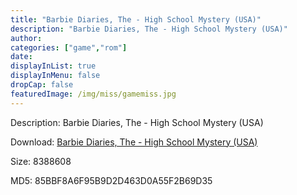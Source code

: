 ```yaml
---
title: "Barbie Diaries, The - High School Mystery (USA)"
description: "Barbie Diaries, The - High School Mystery (USA)"
author: 
categories: ["game","rom"]
date: 
displayInList: true
displayInMenu: false
dropCap: false
featuredImage: /img/miss/gamemiss.jpg
---
```


Description: Barbie Diaries, The - High School Mystery (USA)

Download: <a style="text-decoration:underline;" href="https://mega.nz/#!TeRSmQII!2JEYnwcjSrZRAKfkInD1ogUyYE17vAWoOhOprVm-a5Q" target = "_blank" rel = "nofollow" > Barbie Diaries, The - High School Mystery (USA)</a>

Size: 8388608

MD5: 85BBF8A6F95B9D2D463D0A55F2B69D35

